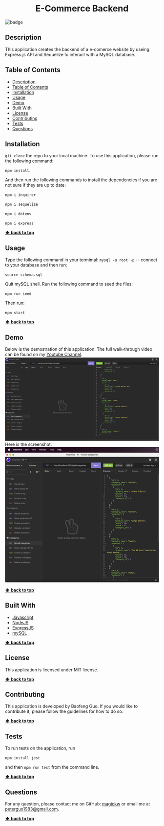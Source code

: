 
  <h1 align="center">E-Commerce Backend</h1>
  
![badge](https://img.shields.io/badge/license-MIT-blue.svg)

## Description
This application creates the backend of a e-comerce website by useing Express.js API and Sequelize to interact with a MySQL database.

## Table of Contents
- [Description](#description)
- [Table of Contents](#table-of-contents)
- [Installation](#installation)
- [Usage](#usage)
- [Demo](#demo)
- [Built With](#built-with)
- [License](#license)
- [Contributing](#contributing)
- [Tests](#tests)
- [Questions](#questions)

## Installation
`git clone` the repo to your local machine. To use this application, please run the following command:

`npm install`.

And then run the following commands to install the dependencies if you are not sure if they are up to date: 

`npm i inquirer`

`npm i sequelize`

`npm i dotenv`

`npm i express`

**[⬆ back to top](#table-of-contents)**


## Usage
Type the following command in your termimal:
`mysql -u root -p` -- connect to your database and then run: 

`source schema.sql`

Quit mySQL shell. Run the following command to seed the files:

`npm run seed`.

Then run:

`npm start`

**[⬆ back to top](#table-of-contents)**


## Demo
Below is the demostration of this application. The full walk-through video can be found on my <a href="https://youtu.be/Brnw8__pX88">Youtube Channel</a>.
<img src="images/demo.gif" alt="demo" />
Here is the screenshot:
<img src="images/Category.png" alt="screenshot" />

**[⬆ back to top](#table-of-contents)**

## Built With

* [Javascript](https://developer.mozilla.org/en-US/docs/Web/Javascript)
* [NodeJS](https://nodejs.org/en/)
* [ExpressJS](https://expressjs.com/)
* [mySQL](https://www.mysql.com/)
  
**[⬆ back to top](#table-of-contents)**

## License
This application is licensed under MIT license. 

**[⬆ back to top](#table-of-contents)**

## Contributing
This application is developed by Baofeng Guo. If you would like to contribute it, please follow the guidelines for how to do so.

**[⬆ back to top](#table-of-contents)**

## Tests
To run tests on the application, run

`npm install jest`

and then `npm run test` from the command line.

**[⬆ back to top](#table-of-contents)**

## Questions
For any question, please contact me on GitHub: [magickw](https://github.com/magickw) or email me at peterguo1983@gmail.com.

**[⬆ back to top](#table-of-contents)**

